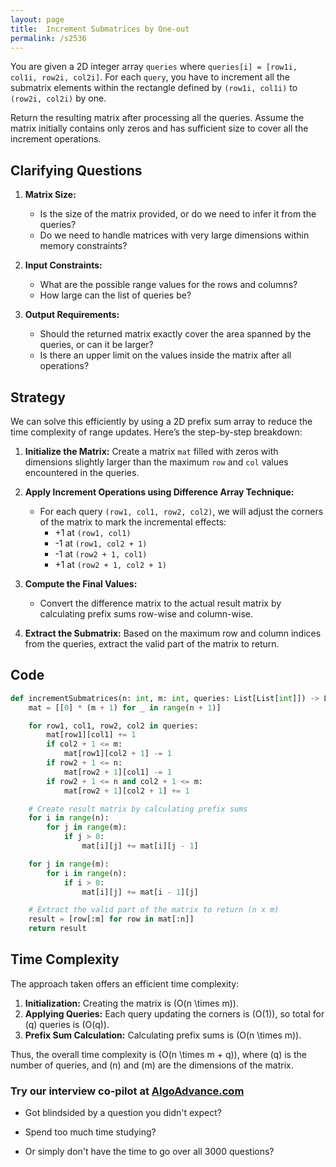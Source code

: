 ```yaml
---
layout: page
title:  Increment Submatrices by One-out
permalink: /s2536
---
```


You are given a 2D integer array `queries` where `queries[i] = [row1i, col1i, row2i, col2i]`. For each `query`, you have to increment all the submatrix elements within the rectangle defined by `(row1i, col1i)` to `(row2i, col2i)` by one.

Return the resulting matrix after processing all the queries. Assume the matrix initially contains only zeros and has sufficient size to cover all the increment operations.

## Clarifying Questions

1. **Matrix Size:** 
   - Is the size of the matrix provided, or do we need to infer it from the queries?
   - Do we need to handle matrices with very large dimensions within memory constraints?

2. **Input Constraints:** 
   - What are the possible range values for the rows and columns?
   - How large can the list of queries be?

3. **Output Requirements:**
   - Should the returned matrix exactly cover the area spanned by the queries, or can it be larger?
   - Is there an upper limit on the values inside the matrix after all operations?

## Strategy

We can solve this efficiently by using a 2D prefix sum array to reduce the time complexity of range updates. Here’s the step-by-step breakdown:

1. **Initialize the Matrix:** Create a matrix `mat` filled with zeros with dimensions slightly larger than the maximum `row` and `col` values encountered in the queries.

2. **Apply Increment Operations using Difference Array Technique:**
   - For each query `(row1, col1, row2, col2)`, we will adjust the corners of the matrix to mark the incremental effects:
     - +1 at `(row1, col1)`
     - -1 at `(row1, col2 + 1)`
     - -1 at `(row2 + 1, col1)`
     - +1 at `(row2 + 1, col2 + 1)`

3. **Compute the Final Values:**
   - Convert the difference matrix to the actual result matrix by calculating prefix sums row-wise and column-wise.

4. **Extract the Submatrix:** Based on the maximum row and column indices from the queries, extract the valid part of the matrix to return.

## Code

```python
def incrementSubmatrices(n: int, m: int, queries: List[List[int]]) -> List[List[int]]:
    mat = [[0] * (m + 1) for _ in range(n + 1)]

    for row1, col1, row2, col2 in queries:
        mat[row1][col1] += 1
        if col2 + 1 <= m:
            mat[row1][col2 + 1] -= 1
        if row2 + 1 <= n:
            mat[row2 + 1][col1] -= 1
        if row2 + 1 <= n and col2 + 1 <= m:
            mat[row2 + 1][col2 + 1] += 1

    # Create result matrix by calculating prefix sums
    for i in range(n):
        for j in range(m):
            if j > 0:
                mat[i][j] += mat[i][j - 1]

    for j in range(m):
        for i in range(n):
            if i > 0:
                mat[i][j] += mat[i - 1][j]

    # Extract the valid part of the matrix to return (n x m)
    result = [row[:m] for row in mat[:n]]
    return result
```

## Time Complexity

The approach taken offers an efficient time complexity:

1. **Initialization:** Creating the matrix is \(O(n \times m)\).
2. **Applying Queries:** Each query updating the corners is \(O(1)\), so total for \(q\) queries is \(O(q)\).
3. **Prefix Sum Calculation:** Calculating prefix sums is \(O(n \times m)\).

Thus, the overall time complexity is \(O(n \times m + q)\), where \(q\) is the number of queries, and \(n\) and \(m\) are the dimensions of the matrix.


### Try our interview co-pilot at [AlgoAdvance.com](https://algoAdvance.com)

- Got blindsided by a question you didn't expect?

- Spend too much time studying?

- Or simply don't have the time to go over all 3000 questions?

